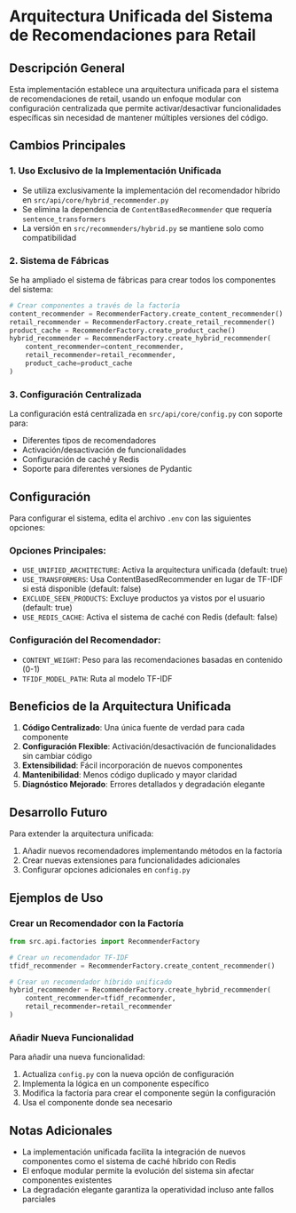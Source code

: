 # Arquitectura Unificada del Sistema de Recomendaciones para Retail

## Descripción General

Esta implementación establece una arquitectura unificada para el sistema de recomendaciones de retail, usando un enfoque modular con configuración centralizada que permite activar/desactivar funcionalidades específicas sin necesidad de mantener múltiples versiones del código.

## Cambios Principales

### 1. Uso Exclusivo de la Implementación Unificada

- Se utiliza exclusivamente la implementación del recomendador híbrido en `src/api/core/hybrid_recommender.py`
- Se elimina la dependencia de `ContentBasedRecommender` que requería `sentence_transformers`
- La versión en `src/recommenders/hybrid.py` se mantiene solo como compatibilidad

### 2. Sistema de Fábricas

Se ha ampliado el sistema de fábricas para crear todos los componentes del sistema:

```python
# Crear componentes a través de la factoría
content_recommender = RecommenderFactory.create_content_recommender()
retail_recommender = RecommenderFactory.create_retail_recommender()
product_cache = RecommenderFactory.create_product_cache()
hybrid_recommender = RecommenderFactory.create_hybrid_recommender(
    content_recommender=content_recommender,
    retail_recommender=retail_recommender,
    product_cache=product_cache
)
```

### 3. Configuración Centralizada

La configuración está centralizada en `src/api/core/config.py` con soporte para:

- Diferentes tipos de recomendadores
- Activación/desactivación de funcionalidades
- Configuración de caché y Redis
- Soporte para diferentes versiones de Pydantic

## Configuración

Para configurar el sistema, edita el archivo `.env` con las siguientes opciones:

### Opciones Principales:

- `USE_UNIFIED_ARCHITECTURE`: Activa la arquitectura unificada (default: true)
- `USE_TRANSFORMERS`: Usa ContentBasedRecommender en lugar de TF-IDF si está disponible (default: false)
- `EXCLUDE_SEEN_PRODUCTS`: Excluye productos ya vistos por el usuario (default: true)
- `USE_REDIS_CACHE`: Activa el sistema de caché con Redis (default: false)

### Configuración del Recomendador:

- `CONTENT_WEIGHT`: Peso para las recomendaciones basadas en contenido (0-1)
- `TFIDF_MODEL_PATH`: Ruta al modelo TF-IDF

## Beneficios de la Arquitectura Unificada

1. **Código Centralizado**: Una única fuente de verdad para cada componente
2. **Configuración Flexible**: Activación/desactivación de funcionalidades sin cambiar código
3. **Extensibilidad**: Fácil incorporación de nuevos componentes
4. **Mantenibilidad**: Menos código duplicado y mayor claridad
5. **Diagnóstico Mejorado**: Errores detallados y degradación elegante

## Desarrollo Futuro

Para extender la arquitectura unificada:

1. Añadir nuevos recomendadores implementando métodos en la factoría
2. Crear nuevas extensiones para funcionalidades adicionales
3. Configurar opciones adicionales en `config.py`

## Ejemplos de Uso

### Crear un Recomendador con la Factoría

```python
from src.api.factories import RecommenderFactory

# Crear un recomendador TF-IDF
tfidf_recommender = RecommenderFactory.create_content_recommender()

# Crear un recomendador híbrido unificado
hybrid_recommender = RecommenderFactory.create_hybrid_recommender(
    content_recommender=tfidf_recommender,
    retail_recommender=retail_recommender
)
```

### Añadir Nueva Funcionalidad

Para añadir una nueva funcionalidad:

1. Actualiza `config.py` con la nueva opción de configuración
2. Implementa la lógica en un componente específico
3. Modifica la factoría para crear el componente según la configuración
4. Usa el componente donde sea necesario

## Notas Adicionales

- La implementación unificada facilita la integración de nuevos componentes como el sistema de caché híbrido con Redis
- El enfoque modular permite la evolución del sistema sin afectar componentes existentes
- La degradación elegante garantiza la operatividad incluso ante fallos parciales
